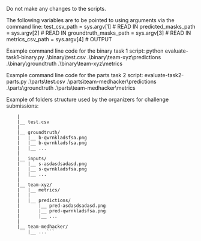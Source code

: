 Do not make any changes to the scripts.

The following variables are to be pointed to using arguments via the command line:
test_csv_path = sys.argv[1] # READ IN
predicted_masks_path = sys.argv[2] # READ IN
groundtruth_masks_path = sys.argv[3] # READ IN
metrics_csv_path = sys.argv[4] # OUTPUT

Example command line code for the binary task 1 script:
python evaluate-task1-binary.py .\binary\test.csv  .\binary\team-xyz\predictions .\binary\groundtruth .\binary\team-xyz\metrics

Example command line code for the parts task 2 script:
evaluate-task2-parts.py .\parts\test.csv  .\parts\team-medhacker\predictions .\parts\groundtruth .\parts\team-medhacker\metrics

Example of folders structure used by the organizers for challenge submissions:

```|__ binary/
    |
    |__ test.csv
    |
    |__ groundtruth/
    |   |__ b-qwrnkladsfsa.png
    |   |__ b-qwrnkladsfsa.png
    |   |__ ...
    |
    |__ inputs/
    |   |__ s-asdasdsadasd.png
    |   |__ s-qwrnkladsfsa.png
    |   |__ ...
    |
    |__ team-xyz/
    |   |__ metrics/
    |   |   
    |   |__ predictions/
    |       |__ pred-asdasdsadasd.png
    |       |__ pred-qwrnkladsfsa.png
    |       |__ ...
    |
    |__ team-medhacker/
        |__ ...```